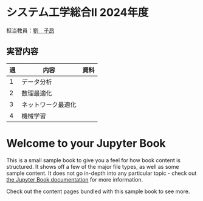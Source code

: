 # システム工学総合Ⅱ 2024年度
担当教員：[劉　子昂](https://zi-ang-liu.github.io/)

## 実習内容

| 週  | 内容               | 資料 |
| --- | ------------------ | ---- |
| 1   | データ分析         |      |
| 2   | 数理最適化         |      |
| 3   | ネットワーク最適化 |      |
| 4   | 機械学習           |      |


# Welcome to your Jupyter Book

This is a small sample book to give you a feel for how book content is
structured.
It shows off a few of the major file types, as well as some sample content.
It does not go in-depth into any particular topic - check out [the Jupyter Book documentation](https://jupyterbook.org) for more information.

Check out the content pages bundled with this sample book to see more.

```{tableofcontents}
```